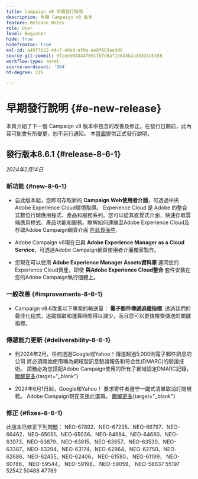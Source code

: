 ```yaml
---
title: Campaign v8 早期發行說明
description: 早期 Campaign v8 版本
feature: Release Notes
role: User
level: Beginner
hide: true
hidefromtoc: true
exl-id: a45f7b22-44c7-4dad-af0a-ae8f683ae3d9
source-git-commit: 9fceeb04344f891fbfd8af1e643b2ad5331db158
workflow-type: tm+mt
source-wordcount: '364'
ht-degree: 21%

---
```


# 早期發行說明 {#e-new-release}

本頁介紹了下一個 Campaign v8 版本中包含的改善及修正。在發行日期前，此內容可能會有所變更，恕不另行通知。 本[頁面](../start/release-notes.md)提供正式發行說明。

## 發行版本8.6.1 {#release-8-6-1}

_2024年2月14日_


### 新功能 {#new-8-6-1}

* 自此版本起，您即可存取新的 **Campaign Web使用者介面**，可透過中央Adobe Experience Cloud環境取得。 Experience Cloud 是 Adobe 的整合式數位行銷應用程式、產品和服務系列。您可以從其直覺式介面，快速存取雲端應用程式、產品功能和服務。瞭解如何連線至Adobe Experience Cloud及存取Adobe Campaign網頁介面 [在此頁面中](campaign-ui.md#ac-web-ui).


* Adobe Campaign v8現在已與 **Adobe Experience Manager as a Cloud Service**，可透過Adobe Campaign網頁使用者介面獨家製作。

* 您現在可以使用 **Adobe Experience Manager Assets資料庫** 連同您的Experience Cloud資產，即使 **與Adobe Experience Cloud整合** 套件安裝在您的Adobe Campaign執行個體上。


### 一般改善 {#improvements-8-6-1}

* Campaign v8.6改善以下專案的輸送量： **電子郵件傳遞追蹤指標**. 透過我們的最佳化程式，追蹤擷取和運算時間得以減少，而且您可以更快檢查傳送的關鍵指標。


### 傳遞能力更新 {#deliverability-8-6-1}

* 到2024年2月，任何透過Google或Yahoo！傳送超過5,000則電子郵件訊息的公司 將必須開始使用稱為網域型訊息驗證報告和符合性(DMARC)的驗證技術。 請務必為您搭配Adobe Campaign使用的所有子網域設定DMARC記錄。 [瞭解更多](https://experienceleague.adobe.com/docs/deliverability-learn/deliverability-best-practice-guide/additional-resources/technotes/implement-dmarc.html?lang=zh-Hant){target="_blank"}

* 2024年6月1日起，Google和Yahoo！ 要求寄件者遵守一鍵式清單取消訂閱規範。 Adobe Campaign現在支援此選項。 [瞭解更多](https://experienceleague.adobe.com/docs/deliverability-learn/deliverability-best-practice-guide/additional-resources/campaign/acc-technical-recommendations.html#one-click-list-unsubscribe){target="_blank"}


### 修正 {#fixes-8-6-1}

此版本已修正下列問題： NEO-67892、NEO-67235、NEO-66797、NEO-66462、NEO-65091、NEO-65036、NEO-64984、NEO-64680、NEO-63973、NEO-63879、NEO-63815、NEO-63657、NEO-63539、NEO-63387、NEO-63294、NEO-63174、NEO-62964、NEO-62750、NEO-62686、NEO-62455、NEO-62406， NEO-61580， NEO-61199， NEO-60786， NEO-59544， NEO-59198， NEO-59059， NEO-58637 55197 52542 50488 47789